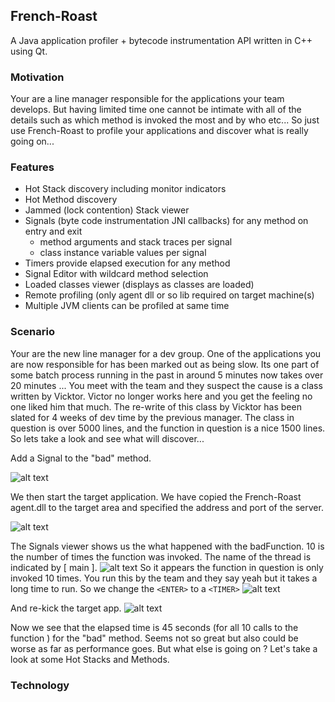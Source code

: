 ## French-Roast
A Java application profiler + bytecode instrumentation API written in C++ using Qt.

### Motivation
Your are a line manager responsible for the applications your team develops. But having limited time one cannot be
intimate with all of the details such as which method is invoked the most and by who etc... So just use French-Roast to profile your applications and discover what is really going on...

### Features
- Hot Stack discovery including monitor indicators
- Hot Method discovery
- Jammed (lock contention) Stack viewer
- Signals (byte code instrumentation JNI callbacks) for any method on entry and exit
  - method arguments and stack traces per signal
  - class instance variable values per signal
- Timers provide elapsed execution for any method
- Signal Editor with wildcard method selection
- Loaded classes viewer (displays as classes are loaded)
- Remote profiling (only agent dll or so lib required on target machine(s)
- Multiple JVM clients can be profiled at same time

### Scenario

Your are the new line manager for a dev group. One of the applications you are now responsible for has been marked out as being slow.
Its one part of some batch process running in the past in around 5 minutes now takes over 20 minutes ... You meet with the
team and they suspect the cause is a class written by Vicktor. Victor no longer works here and you get the feeling no one liked him
that much. The re-write of this class by Vicktor has been slated for 4 weeks of dev time by the previous manager. The class in question
is over 5000 lines, and the function in question is a nice 1500 lines.  So lets take a look and see what will discover...

Add a Signal to the "bad" method.

![alt text](https://github.com/rguadagno/French-Roast/blob/master/docs/editor.png "")

We then start the target application. We have copied the French-Roast agent.dll to the target area and specified the address and port of the server.

![alt text](https://github.com/rguadagno/French-Roast/blob/master/docs/cmd_line_target.png "")

The Signals viewer shows us the what happened with the badFunction. 10 is the number of times the function was invoked. The name of the thread is
indicated by [ main ].
![alt text](https://github.com/rguadagno/French-Roast/blob/master/docs/bad_func.png "")
So it appears the function in question is only invoked 10 times. You run this by the team and they say yeah but it takes a long
time to run.  So we change the ```<ENTER>``` to a ```<TIMER>```
![alt text](https://github.com/rguadagno/French-Roast/blob/master/docs/editor_2.png "")

And re-kick the target app.
![alt text](https://github.com/rguadagno/French-Roast/blob/master/docs/timers.png "")

Now we see that the elapsed time is 45 seconds (for all 10 calls to the function ) for the "bad" method. Seems not so great but also could be
worse as far as performance goes. But what else is going on ? Let's take a look at some Hot Stacks and Methods.



### Technology






  